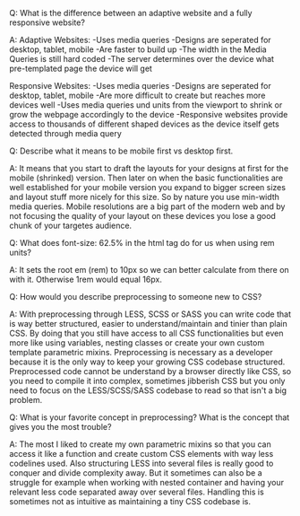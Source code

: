 Q:
What is the difference between an adaptive website and a fully responsive website?

A:
Adaptive Websites:
-Uses media queries
-Designs are seperated for desktop, tablet, mobile
-Are faster to build up
-The width in the Media Queries is still hard coded
-The server determines over the device what pre-templated page the device will get

Responsive Websites:
-Uses media queries
-Designs are seperated for desktop, tablet, mobile
-Are more difficult to create but reaches more devices well
-Uses media queries und units from the viewport to shrink or grow the webpage accordingly to the device
-Responsive websites provide access to thousands of different shaped devices as the device itself gets detected through media query

Q:
Describe what it means to be mobile first vs desktop first.

A:
It means that you start to draft the layouts for your designs at first for the mobile (shrinked) version.
Then later on when the basic functionalities are well established for your mobile version you expand 
to bigger screen sizes and layout stuff more nicely for this size. So by nature you use min-width media queries.
Mobile resolutions are a big part of the modern web and by not focusing the quality of your layout on these
devices you lose a good chunk of your targetes audience.


Q:
What does font-size: 62.5% in the html tag do for us when using rem units?

A:
It sets the root em (rem) to 10px so we can better calculate from there on with it. Otherwise 1rem would equal 16px.

Q:
How would you describe preprocessing to someone new to CSS?

A:
With preprocessing through LESS, SCSS or SASS you can write code that is way better structured, easier to understand/maintain
and tinier than plain CSS. By doing that you still have access to all CSS functionalities but even more like using variables, 
nesting classes or create your own custom template parametric mixins. Preprocessing is necessary as a developer because it is the only way
to keep your growing CSS codebase structured. Preprocessed code cannot be understand by a browser directly like CSS, so you need to
compile it into complex, sometimes jibberish CSS but you only need to focus on the LESS/SCSS/SASS codebase to read so that isn't a big problem.

Q:
What is your favorite concept in preprocessing? What is the concept that gives you the most trouble?

A:
The most I liked to create my own parametric mixins so that you can access it like a function and create custom CSS elements
with way less codelines used. Also structuring LESS into several files is really good to conquer and divide complexity away.
But it sometimes can also be a struggle for example when working with nested container and having your relevant less code separated
away over several files. Handling this is sometimes not as intuitive as maintaining a tiny CSS codebase is.

